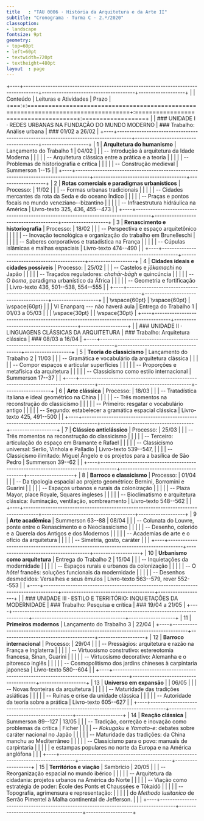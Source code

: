 ```yaml
---
title   : "TAU 0006 · História da Arquitetura e da Arte II"
subtitle: "Cronograma · Turma C · 2.º/2020"
classoption:
- landscape
fontsize: 9pt
geometry:
- top=60pt
- left=60pt
- textwidth=720pt
- textheight=480pt
layout  : page
---
```


+----+------------------------------------------------------------------------------------+--------------------------------------+-------------------+
|    | Conteúdo                                                                           | Leituras e Atividades                | Prazo             |
+===:+:===================================================================================+:=====================================+:==================+
|    | ### UNIDADE I · REDES URBANAS NA FUNDAÇÃO DO MUNDO MODERNO                         | ### Trabalho: Análise urbana         | ### 01/02 a 26/02 |
+----+------------------------------------------------------------------------------------+--------------------------------------+-------------------+
|  1 | **Arquitetura do humanismo**                                                       | Lançamento do Trabalho 1             | 04/02             |
|    | -- Introdução à arquitetura da Idade Moderna                                       |                                      |                   |
|    | -- Arquitetura clássica entre a prática e a teoria                                 |                                      |                   |
|    | -- Problemas de historiografia e crítica                                           |                                      |                   |
|    | -- Construção medieval                                                             | Summerson 1--15                      |                   |
+----+------------------------------------------------------------------------------------+--------------------------------------+-------------------+
|  2 | **Rotas comerciais e paradigmas urbanísticos**                                     | Processo:                            | 11/02             |
|    | -- Formas urbanas tradicionais                                                     |                                      |                   |
|    | -- Cidades mercantes da rota da Seda e do oceano Índico                            |                                      |                   |
|    | -- Praças e pontos focais no mundo veneziano--bizantino                            |                                      |                   |
|    | -- Infraestrutura hidráulica na América                                            | Livro-texto 325, 436, 455--473       |                   |
+----+------------------------------------------------------------------------------------+--------------------------------------+-------------------+
|  3 | **Renascimento e historiografia**                                                  | Processo:                            | 18/02             |
|    | -- Perspectiva e espaço arquitetônico                                              |                                      |                   |
|    | -- Inovação tecnológica e organização do trabalho em Brunelleschi                  |                                      |                   |
|    | -- Saberes corporativos e tratadística na França                                   |                                      |                   |
|    | -- Cúpulas islâmicas e malhas espaciais                                            | Livro-texto 474--490                 |                   |
+----+------------------------------------------------------------------------------------+--------------------------------------+-------------------+
|  4 | **Cidades ideais e cidades possíveis**                                             | Processo:                            | 25/02             |
|    | -- Castelos e *jōkamachi* no Japão                                                 |                                      |                   |
|    | -- Traçados reguladores: *chahār-bāgh* e quincúncia                                |                                      |                   |
|    | -- O *boma*, paradigma urbanístico da África                                       |                                      |                   |
|    | -- Geometria e fortificação                                                        | Livro-texto 436, 501--538, 554--555  |                   |
+----+------------------------------------------------------------------------------------+--------------------------------------+-------------------+
|    | \vspace{60pt}                                                                      | \vspace{60pt}                        | \vspace{60pt}     |
|    | VI Enanparq --- não haverá aula                                                    | Entrega do Trabalho 1                | 01/03 a 05/03     |
|    | \vspace{30pt}                                                                      |                                      | \vspace{30pt}     |
+----+------------------------------------------------------------------------------------+--------------------------------------+-------------------+
|    | ### UNIDADE II · LINGUAGENS CLÁSSICAS DA ARQUITETURA                               | ### Trabalho: Arquitetura clássica   | ### 08/03 a 16/04 |
+----+------------------------------------------------------------------------------------+--------------------------------------+-------------------+
|  5 | **Teoria do classicismo**                                                          | Lançamento do Trabalho 2             | 11/03             |
|    | -- Gramática e vocabulário da arquitetura clássica                                 |                                      |                   |
|    | -- Compor espaços e articular superfícies                                          |                                      |                   |
|    | -- Proporções e metafísica da arquitetura                                          |                                      |                   |
|    | -- Classicismo como estilo internacional                                           | Summerson 17--37                     |                   |
+----+------------------------------------------------------------------------------------+--------------------------------------+-------------------+
|  6 | **Arte clássica**                                                                  | Processo:                            | 18/03             |
|    | -- Tratadística italiana e ideal geométrico na China                               |                                      |                   |
|    | -- Três momentos na reconstrução do classicismo                                    |                                      |                   |
|    | -- Primeiro: resgatar o vocabulário antigo                                         |                                      |                   |
|    | -- Segundo: estabelecer a gramática espacial clássica                              | Livro-texto 425, 491--500            |                   |
+----+------------------------------------------------------------------------------------+--------------------------------------+-------------------+
|  7 | **Clássico anticlássico**                                                          | Processo:                            | 25/03             |
|    | -- Três momentos na reconstrução do classicismo                                    |                                      |                   |
|    | -- Terceiro: articulação do espaço em Bramante e Rafael                            |                                      |                   |
|    | -- Classicismo universal: Serlio, Vinhola e Palladio                               | Livro-texto 539--547,                |                   |
|    | -- Classicismo ilimitado: Miguel Ângelo e os projetos para a basílica de São Pedro | Summerson 39--62                     |                   |
+----+------------------------------------------------------------------------------------+--------------------------------------+-------------------+
|  8 | **Barroco e classicismo**                                                          | Processo:                            | 01/04             |
|    | -- Da tipologia espacial ao projeto geométrico: Bernini, Borromini e Guarini       |                                      |                   |
|    | -- Espaços urbanos e rurais da colonização                                         |                                      |                   |
|    | -- Plaza Mayor, place Royale, Squares ingleses                                     |                                      |                   |
|    | -- Bioclimatismo e arquitetura clássica: iluminação, ventilação, sombreamento      | Livro-texto 548--562                 |                   |
+----+------------------------------------------------------------------------------------+--------------------------------------+-------------------+
|  9 | **Arte acadêmica**                                                                 | Summerson 63--88                     | 08/04             |
|    | -- Colunata do Louvre, ponte entre o Renascimento e o Neoclassicismo               |                                      |                   |
|    | -- Desenho, colorido e a Querela dos Antigos e dos Modernos                        |                                      |                   |
|    | -- Academias de arte e o ofício da arquitetura                                     |                                      |                   |
|    | -- Simetria, gosto, caráter                                                        |                                      |                   |
+----+------------------------------------------------------------------------------------+--------------------------------------+-------------------+
| 10 | **Urbanismo como arquitetura**                                                     | Entrega do Trabalho 2                | 15/04             |
|    | -- Inquietações da modernidade                                                     |                                      |                   |
|    | -- Espaços rurais e urbanos da colonização                                         |                                      |                   |
|    | -- O *hôtel* francês: soluções funcionais da modernidade                           |                                      |                   |
|    | -- Desenhos desmedidos: Versalhes e seus êmulos                                    | Livro-texto 563--579, rever 552--553 |                   |
+----+------------------------------------------------------------------------------------+--------------------------------------+-------------------+
|    | ### UNIDADE III · ESTILO E TERRITÓRIO: INQUIETAÇÕES DA MODERNIDADE                 | ### Trabalho: Pesquisa e crítica     | ### 19/04 a 21/05 |
+----+------------------------------------------------------------------------------------+--------------------------------------+-------------------+
| 11 | **Primeiros modernos**                                                             | Lançamento do Trabalho 3             | 22/04             |
+----+------------------------------------------------------------------------------------+--------------------------------------+-------------------+
| 12 | **Barroco internacional**                                                          | Processo:                            | 29/04             |
|    | -- Presságios: arquitetura e razão na França e Inglaterra                          |                                      |                   |
|    | -- Virtuosismo construtivo: estereotomia francesa, Sinan, Guarini                  |                                      |                   |
|    | -- Virtuosismo decorativo: Alemanha e o pitoresco inglês                           |                                      |                   |
|    | -- Cosmopolitismo dos jardins chineses à carpintaria japonesa                      | Livro-texto 580--604                 |                   |
+----+------------------------------------------------------------------------------------+--------------------------------------+-------------------+
| 13 | **Universo em expansão**                                                           |                                      | 06/05             |
|    | -- Novas fronteiras da arquitetura                                                 |                                      |                   |
|    | -- Maturidade das tradições asiáticas                                              |                                      |                   |
|    | -- Ruínas e crise da unidade clássica                                              |                                      |                   |
|    | -- Autoridade da teoria sobre a prática                                            | Livro-texto 605--627                 |                   |
+----+------------------------------------------------------------------------------------+--------------------------------------+-------------------+
| 14 | **Reação clássica**                                                                | Summerson 89--127                    | 13/05             |
|    | -- Tradição, correção e inovação como problemas da crítica                         | Ficher                               |                   |
|    | -- *Kokugaku* e *Yamato-e*: debates sobre caráter nacional no Japão                |                                      |                   |
|    | -- Maturidade das tradições: da China manchu ao Mediterrâneo                       |                                      |                   |
|    | -- Classicismo para o povo: manuais de carpintaria                                 |                                      |                   |
|    | e estampas populares no norte da Europa e na América anglófona                     |                                      |                   |
+----+------------------------------------------------------------------------------------+--------------------------------------+-------------------+
| 15 | **Territórios e viação**                                                           | Sambricio                            | 20/05             |
|    | -- Reorganização espacial no mundo ibérico                                         |                                      |                   |
|    | -- Arquitetura da cidadania: projetos urbanos na América do Norte                  |                                      |                   |
|    | -- Viação como estratégia de poder: École des Ponts et Chaussées e Tōkaidō         |                                      |                   |
|    | -- Topografia, agrimensura e representação:                                        |                                      |                   |
|    | do *Methodo lusitanico* de Serrão Pimentel à Malha continental de Jefferson.       |                                      |                   |
+----+------------------------------------------------------------------------------------+--------------------------------------+-------------------+

